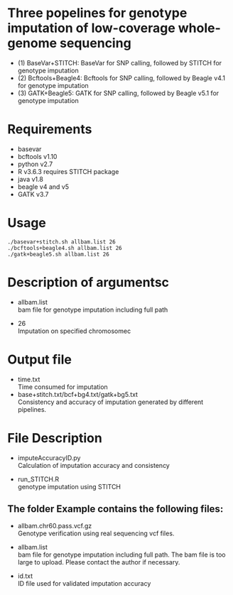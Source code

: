 # Three popelines for genotype imputation of low-coverage whole-genome sequencing
* (1) BaseVar+STITCH: BaseVar for SNP calling, followed by STITCH for genotype imputation
* (2) Bcftools+Beagle4: Bcftools for SNP calling, followed by Beagle v4.1 for genotype imputation
* (3) GATK+Beagle5: GATK for SNP calling, followed by Beagle v5.1 for genotype imputation
# Requirements
* basevar
* bcftools v1.10
* python v2.7
* R v3.6.3 requires STITCH package
* java v1.8
* beagle v4 and v5
* GATK v3.7

# Usage
```
./basevar+stitch.sh allbam.list 26
./bcftools+beagle4.sh allbam.list 26
./gatk+beagle5.sh allbam.list 26
```
# Description of argumentsc
* allbam.list  
bam file for genotype imputation including full path

* 26  
Imputation on specified chromosomec

# Output file
* time.txt  
Time consumed for imputation
* base+stitch.txt/bcf+bg4.txt/gatk+bg5.txt  
Consistency and accuracy of imputation generated by different pipelines.

# File Description
* imputeAccuracyID.py  
Calculation of imputation accuracy and consistency

* run_STITCH.R  
genotype imputation using STITCH
## The folder Example contains the following files:
* allbam.chr60.pass.vcf.gz  
Genotype verification using real sequencing vcf files.

* allbam.list  
bam file for genotype imputation including full path. The bam file is too large to upload. Please contact the author if necessary.

* id.txt  
ID file used for validated imputation accuracy
